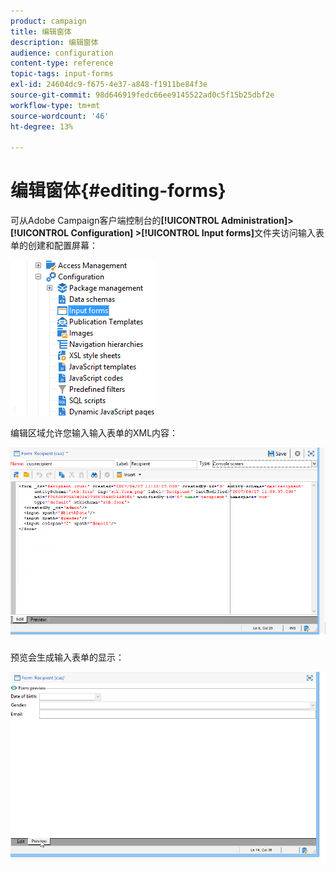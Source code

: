 ```yaml
---
product: campaign
title: 编辑窗体
description: 编辑窗体
audience: configuration
content-type: reference
topic-tags: input-forms
exl-id: 24604dc9-f675-4e37-a848-f1911be84f3e
source-git-commit: 98d646919fedc66ee9145522ad0c5f15b25dbf2e
workflow-type: tm+mt
source-wordcount: '46'
ht-degree: 13%

---
```


# 编辑窗体{#editing-forms}

可从Adobe Campaign客户端控制台的&#x200B;**[!UICONTROL Administration]> [!UICONTROL Configuration] >[!UICONTROL Input forms]**&#x200B;文件夹访问输入表单的创建和配置屏幕：

![](assets/d_ncs_integration_form_arbo.png)

编辑区域允许您输入输入表单的XML内容：

![](assets/d_ncs_integration_form_edit.png)

预览会生成输入表单的显示：

![](assets/d_ncs_integration_form_preview.png)
